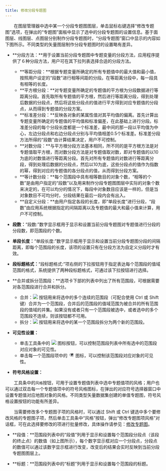 ```yaml
---
title: 修改分段专题图
---
```


　　在图层管理器中选中某一个分段专题图图层，单击鼠标右键选择“修改专题图”选项，在弹出的“专题图”面板中显示了选中的分段专题图的设置信息。基于面图层、线图层、点图层分别制作分段专题图时，“分段专题图”窗口中显示的内容如下图所示。不同类型的矢量图层制作分段专题图时的设置略有差异。


- **分段方法：**用于设置当前分段专题图中专题变量的分段方法，应用程序提供了６种分段方法，用户可在其下拉列表选择合适的分段方法。

  -   **等距分段：**根据专题变量所确定的所有专题值中的最大值和最小值，按照用户设定的“段数”进行相等间距的分段。在等距离分段中，每一段具有相等的长度。
  -   **平方根分段：**对专题变量所确定的专题值的平方根为分段数据进行等距离分段。首先取所有专题值的平方根，然后进行等距离分段，得到处理后数据的分段点，然后将这些分段点的值进行平方得到对应专题值的分段点，从而得到专题值的分段方案。
  -   **标准差分段：**反映各对象的某属性值对其平均值的偏离。首先计算出专题变量所确定的专题值的平均值和标准偏差，在此基础上进行分段。标准差分段的每个分段长度都是一个标准差，最中间的那一段以平均值为中心，左边分段点和右边分段点分别与平均值相差0.5个标准差。标准差分段方法所得的“段数”由计算结果决定，用户不可控制。
  -   **对数分段：**与平方根分段方法基本相同，所不同的是平方根方法是对专题值取平方根，而对数分段方法是对专题值取对数，即对专题值的以10为底的对数值进行等距离分段。首先对所有专题值的对数进行等距离分段，得到处理后数据的分段点，然后以10为底，这些分段点的值作为指数的幂，得到对应的专题值的各分段点的值，从而得到分段方案。
  -   **等计数分段：**每个范围段中具有相等数目的对象个数，“相等的个数”是由用户指定的“段数”以及用来制作分段专题图图层中实际的对象个数来决定的，在可以均分的情况下，每段中对象数目应该是一样的，但是当对象数目不可均分时，分段结果在最后一段内会有出入。
  -   **自定义分段：**由用户指定各段的长度，即“单段长度”进行分段，“段数”由应用系统根据指定的间隔距离以及专题值的最大和最小值来计算，用户不可控制。

- **段数：**“段数:”数字显示框用于显示和设置当前分段专题图对专题值进行分段的分段数，即范围段的个数。

- **单段长度：**“单段长度:”数字显示框用于显示和设置当前分段专题图分段的间隔距离，即每个范围段的长度，该项的设置只有在分段方法为自定义分段时才有效。

- **段标题格式：**“段标题格式:”项右侧的下拉按钮用于指定表达每个范围段的值域范围的格式，系统提供了两种段标题格式，可通过该下拉按钮进行选择。



- **合并或拆分范围段：**选项卡下部的列表中列出了所有范围段，可根据需要对各范围段进行合并和拆分。

  -   合并：![](img/mergeButton.png) 按钮用来将选中的多个连续的范围段（可配合使用 Ctrl 或 Shift 键）合并为一个范围段，合并后的范围段的值域范围为被合并的所有范围段的值域的并集。如果没有或者只有一个范围段被选中，或者选中的多个范围段不连续，则该按钮都不可用。
  -   拆分：![](img/splitButton.png) 按钮用来将选中的某一个范围段拆分为两个新的范围段。

- **可见性设置：**

  -   单击工具条中的 ![](img/seeButton.png) 图标按钮，可以控制范围段列表中所有选中的范围段对应对象的可见性。
  -   单击每一个范围段项中的 ![](img/see.png) 图标，可以控制该范围段对应对象的可见性。

- **符号风格设置：**

　　工具条中的`风格`按钮，可用于设置专题值列表中选中专题值项的风格；用户也可以通过双击每一个专题值项中的符号风格图标，在弹出的对应符号选择器窗口中设置专题值对应地图对象的风格。不同类型矢量数据集创建的单值专题图，符号风格设置按钮的功能有所差异。

　　当需要修改多个专题图子项的风格时，可以通过 Shift 或 Ctrl 键选中多个要修改风格的专题图子项，然后单击工具条中“风格”按钮，弹出“修改专题图项风格”对话框，可在此选择要修改的项进行批量修改，具体操作请参见：[修改专题图](CreatThematicMap.html)。

- **段值：**范围段列表中的“段值”列用于显示和设置每个范围段分段点（该段的终止点）的数值（如上图所示），每个数字显示框对应一个分段点，分段点的数值可以通过该数字显示框进行改变，改变后的结果会实时反映到当前分段专题图图层上。

- **标题：**范围段列表中的“标题”列用于显示和设置每个范围段的标题。

